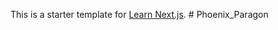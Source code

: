 This is a starter template for [Learn Next.js](https://nextjs.org/learn).
#   P h o e n i x _ P a r a g o n  
 